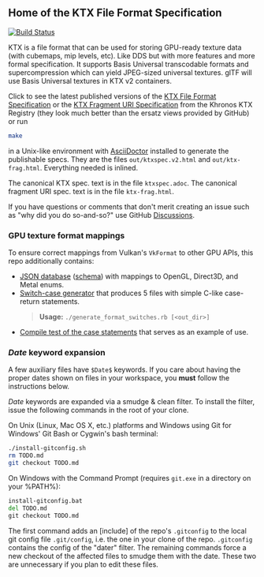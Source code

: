 ## Home of the KTX File Format Specification

[![Build Status](https://travis-ci.org/KhronosGroup/KTX-Specification.svg?branch=master)](https://travis-ci.org/KhronosGroup/KTX-Specification)

KTX is a file format that can be used for storing GPU-ready texture data (with cubemaps, mip levels, etc).
Like DDS but with more features and more formal specification. It supports Basis Universal transcodable formats and supercompression which can yield JPEG-sized universal textures. glTF will use Basis Universal textures in KTX v2 containers.

Click to see the latest published versions of the [KTX File Format Specification](https://registry.khronos.org/KTX/specs/2.0/ktxspec.v2.html) 
or the [KTX Fragment URI Specification](https://registry.khronos.org/KTX/specs/2.0/ktx-frag.html)
from the Khronos KTX Registry (they look much better than the ersatz views provided by GitHub) or run

```.bash
make
```

in a Unix-like environment with [AsciiDoctor](https://asciidoctor.org/docs/install-toolchain/)
installed to generate the publishable specs. They are the files `out/ktxspec.v2.html` and `out/ktx-frag.html`.
Everything needed is inlined.

The canonical KTX spec. text is in the file `ktxspec.adoc`. The canonical fragment URI spec. text is in the file `ktx-frag.html`.

If you have questions or comments that don't merit creating an issue such as "why did you do
so-and-so?" use GitHub [Discussions](https://github.com/KhronosGroup/KTX-Specification/discussions).

### GPU texture format mappings

To ensure correct mappings from Vulkan's `VkFormat` to other GPU APIs, this repo additionally contains:

- [JSON database](formats.json) ([schema](formats.schema.json)) with mappings to OpenGL, Direct3D, and Metal enums.
- [Switch-case generator](generate_format_switches.rb) that produces 5 files with simple C-like case-return statements.
  > **Usage:** `./generate_format_switches.rb [<out_dir>]`
- [Compile test of the case statements](switch_test_vk2gl.c) that serves as an example of use.

### <a id="kwexpansion"></a>$Date$ keyword expansion

A few auxiliary  files have `$Date$` keywords. If you care about having
the proper dates shown on files in your workspace, you **must** follow the
instructions below.

$Date$ keywords are expanded via a smudge & clean filter. To install
the filter, issue the following commands in the root of your clone.

On Unix (Linux, Mac OS X, etc.) platforms and Windows using Git for Windows'
Git Bash or Cygwin's bash terminal:

```bash
./install-gitconfig.sh
rm TODO.md
git checkout TODO.md
```

On Windows with the Command Prompt (requires `git.exe` in a directory
on your %PATH%):

```cmd
install-gitconfig.bat
del TODO.md
git checkout TODO.md
```

The first command adds an [include] of the repo's `.gitconfig` to the
local git config file `.git/config`, i.e. the one in your clone of the repo.
`.gitconfig` contains the config of the "dater" filter. The remaining
commands force a new checkout of the affected files to smudge them with the
date. These two are unnecessary if you plan to edit these files.

